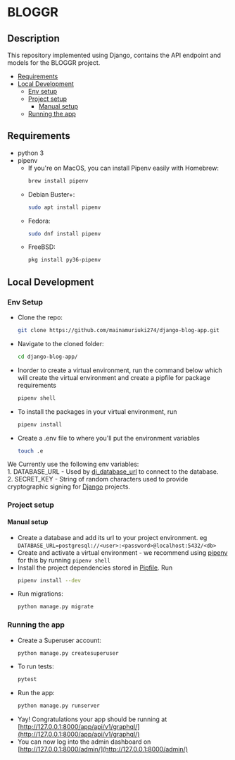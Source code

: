# BLOGGR

## Description
This repository implemented using Django, contains the API endpoint and models for the BLOGGR project.
- [Requirements](#requirements)
 - [Local Development](#local-development)
    - [Env setup](#env-setup)
    - [Project setup](#project-setup)
      - [Manual setup](#manual-setup)
    - [Running the app](#running-the-app)

## Requirements
* python 3
* pipenv
  - If you're on MacOS, you can install Pipenv easily with Homebrew:
    ```bash
    brew install pipenv
    ```
  - Debian Buster+:
    ```bash
    sudo apt install pipenv
    ```
  - Fedora:
    ```bash
    sudo dnf install pipenv
    ```
  - FreeBSD:
    ```bash
    pkg install py36-pipenv
    ```

## Local Development
### Env Setup
* Clone the repo:
    ```bash
    git clone https://github.com/mainamuriuki274/django-blog-app.git
    ```
* Navigate to the cloned folder:
    ```bash
    cd django-blog-app/
    ```
* Inorder to create a virtual environment, run the command below which will create the virtual environment and create a pipfile for package requirements
    ```bash
    pipenv shell
    ```
* To install the packages in your virtual environment, run
    ```bash
    pipenv install
    ```
* Create a .env file to where you'll put the environment variables
    ```bash
    touch .e
    ```

We Currently use the following env variables:  
    1. DATABASE_URL - Used by [dj_database_url](https://github.com/kennethreitz/dj-database-url#url-schema) to connect to the database.  
    2. SECRET_KEY - String of random characters used to provide cryptographic signing for [Django](https://docs.djangoproject.com/en/2.1/ref/settings/#std:setting-SECRET_KEY) projects.

### Project setup
#### Manual setup
- Create a database and add its url to your project environment. eg `DATABASE_URL=postgresql://<user>:<password>@localhost:5432/<db>`
- Create and activate a virtual environment - we recommend using [pipenv](https://github.com/pypa/pipenv) for this by running `pipenv shell`
- Install the project dependencies stored in [Pipfile](/Pipfile). Run
    ```bash
    pipenv install --dev
    ```
- Run migrations:
    ```bash
    python manage.py migrate
    ```

### Running the app
- Create a Superuser account:
    ```bash
    python manage.py createsuperuser
    ```
- To run tests:
    ```bash
    pytest
    ```
- Run the app:
    ```bash
    python manage.py runserver
    ```
- Yay! Congratulations your app should be running at [http://127.0.0.1:8000/app/api/v1/graphql/](http://127.0.0.1:8000/app/api/v1/graphql/)
- You can now log into the admin dashboard on [http://127.0.0.1:8000/admin/](http://127.0.0.1:8000/admin/)
